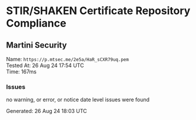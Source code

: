 # STIR/SHAKEN Certificate Repository Compliance

## Martini Security

Name: `https://p.mtsec.me/2e5a/HaR_sCXR79uq.pem`\
Tested At: 26 Aug 24 17:54 UTC\
Time: 167ms

### Issues

no warning, or error, or notice date level issues were found

Generated: 26 Aug 24 18:03 UTC